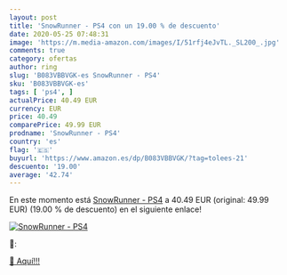 ```yaml
---
layout: post
title: 'SnowRunner - PS4 con un 19.00 % de descuento'
date: 2020-05-25 07:48:31
image: 'https://m.media-amazon.com/images/I/51rfj4eJvTL._SL200_.jpg'
comments: true
category: ofertas
author: ring
slug: 'B083VBBVGK-es SnowRunner - PS4'
sku: 'B083VBBVGK-es'
tags: [ 'ps4', ]
actualPrice: 40.49 EUR
currency: EUR
price: 40.49
comparePrice: 49.99 EUR
prodname: 'SnowRunner - PS4'
country: 'es'
flag: '🇪🇸'
buyurl: 'https://www.amazon.es/dp/B083VBBVGK/?tag=tolees-21'
descuento: '19.00'
average: '42.74'
---
```


En este momento está [SnowRunner - PS4](https://www.amazon.es/dp/B083VBBVGK/?tag=tolees-21) a 40.49 EUR (original: 49.99 EUR) (19.00 %  de descuento) en el siguiente enlace!

[![SnowRunner - PS4](https://m.media-amazon.com/images/I/51rfj4eJvTL._SL200_.jpg)](https://www.amazon.es/dp/B083VBBVGK/?tag=tolees-21)

🔎:


[🛒 Aquí!!!](https://www.amazon.es/dp/B083VBBVGK/?tag=tolees-21)
